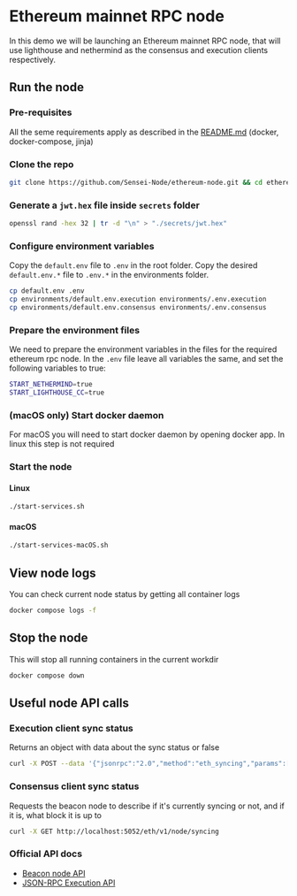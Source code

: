 # Ethereum mainnet RPC node

In this demo we will be launching an Ethereum mainnet RPC node, that will use lighthouse and nethermind as the consensus and execution clients respectively.

## Run the node

### Pre-requisites

All the seme requirements apply as described in the [README.md](README.md) (docker, docker-compose, jinja)

### Clone the repo

```bash
git clone https://github.com/Sensei-Node/ethereum-node.git && cd ethereum-node
```

### Generate a `jwt.hex` file inside `secrets` folder

```bash
openssl rand -hex 32 | tr -d "\n" > "./secrets/jwt.hex"
```

### Configure environment variables

Copy the `default.env` file to `.env` in the root folder.
Copy the desired `default.env.*` file to `.env.*` in the environments folder.

```bash
cp default.env .env
cp environments/default.env.execution environments/.env.execution
cp environments/default.env.consensus environments/.env.consensus
```

### Prepare the environment files

We need to prepare the environment variables in the files for the required ethereum rpc node. 
In the `.env` file leave all variables the same, and set the following variables to true:

```bash
START_NETHERMIND=true
START_LIGHTHOUSE_CC=true
```

### (macOS only) Start docker daemon

For macOS you will need to start docker daemon by opening docker app. In linux this step is not required

### Start the node

#### Linux

```bash
./start-services.sh
```

#### macOS

```bash
./start-services-macOS.sh
```

## View node logs

You can check current node status by getting all container logs

```bash
docker compose logs -f 
```

## Stop the node

This will stop all running containers in the current workdir

```bash
docker compose down
```

## Useful node API calls

### Execution client sync status

Returns an object with data about the sync status or false

```bash
curl -X POST --data '{"jsonrpc":"2.0","method":"eth_syncing","params":[],"id":1}' http://localhost:8545
```

### Consensus client sync status

Requests the beacon node to describe if it's currently syncing or not, and if it is, what block it is up to

```bash
curl -X GET http://localhost:5052/eth/v1/node/syncing
```


### Official API docs

- [Beacon node API](https://ethereum.github.io/beacon-APIs/)
- [JSON-RPC Execution API](https://ethereum.org/en/developers/docs/apis/json-rpc/)